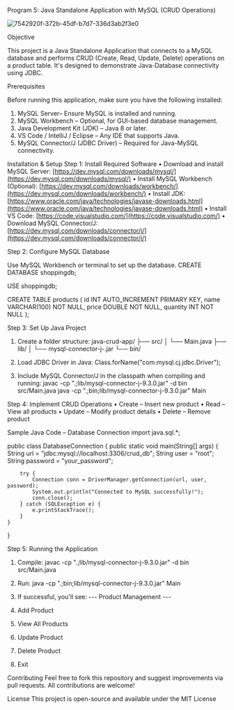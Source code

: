 Program 5: Java Standalone Application with MySQL (CRUD Operations)


![7542920f-372b-45df-b7d7-336d3ab2f3e0](https://github.com/user-attachments/assets/01df75a6-018e-4883-a0ef-a178fe14a224)

Objective

This project is a Java Standalone Application that connects to a MySQL database and performs CRUD (Create, Read, Update, Delete) operations on a product table. It's designed to demonstrate Java-Database connectivity using JDBC.

Prerequisites 

Before running this application, make sure you have the following installed:

1.	MySQL Server– Ensure MySQL is installed and running.
2.	MySQL Workbench – Optional, for GUI-based database management.
3.	Java Development Kit (JDK) – Java 8 or later.
4.	VS Code / IntelliJ / Eclipse – Any IDE that supports Java.
5.	MySQL Connector/J (JDBC Driver) – Required for Java-MySQL connectivity.
  

Installation & Setup
Step 1: Install Required Software
•	Download and install MySQL Server: [https://dev.mysql.com/downloads/mysql/](https://dev.mysql.com/downloads/mysql/)
•	Install MySQL Workbench (Optional): [https://dev.mysql.com/downloads/workbench/](https://dev.mysql.com/downloads/workbench/)
•	Install JDK: [https://www.oracle.com/java/technologies/javase-downloads.html](https://www.oracle.com/java/technologies/javase-downloads.html)
•	Install VS Code: [https://code.visualstudio.com/](https://code.visualstudio.com/)
•	Download MySQL Connector/J: [https://dev.mysql.com/downloads/connector/j/](https://dev.mysql.com/downloads/connector/j/)

Step 2: Configure MySQL Database

Use MySQL Workbench or terminal to set up the database.
CREATE DATABASE shoppingdb;

USE shoppingdb;

CREATE TABLE products (
    id INT AUTO_INCREMENT PRIMARY KEY,
    name VARCHAR(100) NOT NULL,
    price DOUBLE NOT NULL,
    quantity INT NOT NULL
    );

Step 3: Set Up Java Project
1.	Create a folder structure:
java-crud-app/
├── src/
│   └── Main.java
├── lib/
│   └── mysql-connector-j-<version>.jar
└── bin/

2.	Load JDBC Driver in Java:
Class.forName("com.mysql.cj.jdbc.Driver");

3.	Include MySQL Connector/J in the classpath when compiling and running:
javac -cp ".;lib/mysql-connector-j-9.3.0.jar" -d bin src/Main.java
java -cp ".;bin;lib/mysql-connector-j-9.3.0.jar" Main

Step 4: Implement CRUD Operations
•	Create – Insert new product
•	Read – View all products
•	Update – Modify product details
•	Delete – Remove product

Sample Java Code – Database Connection
import java.sql.*;

public class DatabaseConnection {
    public static void main(String[] args) {
        String url = "jdbc:mysql://localhost:3306/crud_db";
        String user = "root";
        String password = "your_password";

        try {
            Connection conn = DriverManager.getConnection(url, user, password);
            System.out.println("Connected to MySQL successfully!");
            conn.close();
        } catch (SQLException e) {
            e.printStackTrace();
        }
    }
}

Step 5: Running the Application
1.	Compile:
javac -cp ".;lib/mysql-connector-j-9.3.0.jar" -d bin src/Main.java

2.	Run:
java -cp ".;bin;lib/mysql-connector-j-9.3.0.jar" Main

3.	If successful, you'll see:
--- Product Management ---
1. Add Product
2. View All Products
3. Update Product
4. Delete Product
5. Exit

Contributing
Feel free to fork this repository and suggest improvements via pull requests. All contributions are welcome!

License
This project is open-source and available under the MIT License
